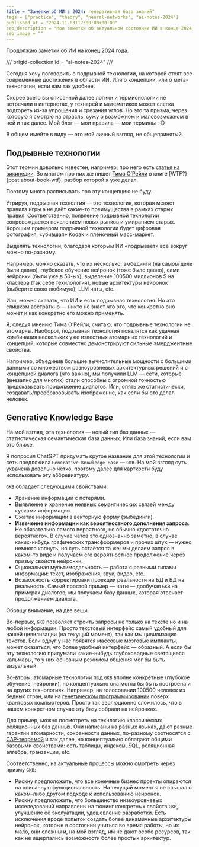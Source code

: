 ```yaml
---
title = "Заметки об ИИ в 2024: генеративная база знаний"
tags = ["practice", "theory", "neural-networks", "ai-notes-2024"]
published_at = "2024-11-03T17:00:00+00:00"
seo_description = "Мои заметки об актуальном состоянии ИИ в конце 2024, эта часть о базовой технологии ИИ."
seo_image = ""
---
```


<!-- TODO: mark current url in collection block -->
<!-- TODO: short name for articles in collections -->

Продолжаю заметки об ИИ на конец 2024 года.

/// brigid-collection
id = "ai-notes-2024"
///

Сегодня хочу поговорить о подрывной технологии, на которой стоят все современные достижения в области ИИ. Или о концепции, или о мета-технологии, если вам так удобнее.

Скорее всего вы описанной далее логики и термионологии не встречали в интернетах, у технарей и математиков может слегка подгореть из-за упрощения и срезания углов. Но это та призма, через которую я смотрю на отрасль, сужу о возможном и маловозможном в ней и так далее. Мой блог — мои правила — мои термины :-D

В общем имейте в виду — это мой личный взгляд, не общепринятый.

<!-- more -->

## Подрывные технологии

Этот термин довольно известен, например, про него есть [статья на википедии](https://ru.wikipedia.org/wiki/Подрывные_инновации). Во многом про них же пишет [Тима О’Рейли](https://ru.wikipedia.org/wiki/О’Райли,_Тим) в книге [WTF?}{post:about-book-wtf}, разбор которой я уже делал.

Поэтому много расписывать про эту концепцию не буду.

Утрируя, подрывная технолгия — это технология, которая меняет правила игры а не даёт какие-то преимущества в рамках старых правил. Соответственно, появление подрывной технологии сопровождается появлением новых рынков и умиранием старых. Хорошим примером подрывной технологии будет цифровая фотография, «убившая» Kodak и плёночный масс-маркет.

Выделять технологии, благодаря которым ИИ «подрывает» всё вокруг можно по-разному.

Например, можно сказать, что их несколько: эмбединги (на самом деле были давно), глубокое обучение нейронок (тоже было давно), сами нейронки (были уже в 50-ых), выделение 100500 миллионов $ на кластера (так себе технлология), новые архитектуры нейронок (выберите свою любимую), LLM чаты, etc.

Или, можно сказать, что ИИ и есть подрывная технология. Но это слишком абстраткно — никто не знает что это, что конкретно оно может и как конкретно его можно применять.

Я, следуя мнению Тима О’Рейли, считаю, что подрывные технологии не атомарны. Наоборот, подрывная технология появлятся как удачная комбинация нескольких уже известных атомарных технологий и концепций, которые совместно демонстрируют сильные эмерджентные свойства.

Например, объединив большие вычислительные мощности с большими данными со множеством разноуровневых архитектурных решений и с концепцией диалога (что важно), мы получили LLM — сети, которые (внезапно для многих) стали способны с огромной точностью предсказывать продолжение диалогов. Или, опять же статистически, создавать/преобразовывать изображение, как если бы это делал человек.

## Generative Knowledge Base

На мой взгляд, эта технология — новый тип баз данных — статистическая семантическая база данных. Или база знаний, если вам это ближе.

Я попросил ChatGPT придумать крутое название для этой технологии и сеть предложила `Generative Knowledge Base` — `GKB`. На мой взгляд суть ухвачена довольно чётко, поэтому далее для карткости буду использовать эту аббревиатуру.

`GKB` обладает следующими свойствами:

- Хранение информации с потерями.
- Выявление и хранение неявных семантических связей между кусками информации.
- Сжатие информации в векторную форму (эмбединги).
- **Извечение информации как вероятностного дополнения запроса**. Не обязательно самого вероятного, но обычно «достаточно вероятного». В случае чатов это однозначно заметно, в случае каких-нибудь графических трансфоормеров и прочих штук — нужно немного копнуть, но суть остаётся та же: мы делаем запрос в каком-то виде и получаем его вероятностное продолжение через призму свойств нейронки.
- Оциональная мультимодальность — работа с разными типами информации: текст, изображения, звук, видео, etc.
- Возможность корректировки проекции реальности на БД и БД на реальность. Самый простой пример — чаты — дообучая `GKB` на примерах диалогов, мы получаем базу данных, которая отвечает продолжением диалога.

<!-- TODO: исключение — полностью детерминированые нейронки (первые архитектуры), но в их случае можно говорить о том, что вероятность реализуется в момент обучения (если перетасовать обучающую выборку, сеть сойдётся в другой оптимум)-->
<!-- TODO: исключение — перенос стиля изображений/текста — надо подумать  -->

Обращу внимание, на две вещи.

Во-первых, `GKB` позволяет строить запросы не только на тексте но и на любой информации. Просто текстовый интерфейс самый удобный для нашей цивилизации (на текущий момент), так как мы цивилизация текстов. Если вдруг у нас появятся массовые мозговые импланты, может оказаться, что более удобный интерфейс — образный. А если бы эту технологию придумали какие-нибудь глубоководные светящиеся кальмары, то у них основным режимом общения мог бы быть визуальный.

Во-вторы, атомарные технологии под `GKB` вполне конкретные (глубокое обучение, нейронки), но концептуально она могла бы быть построена и на других технологиях. Например, на голосовании 100500 человек из бедных стран, или на [генетическом программировании](https://ru.wikipedia.org/wiki/Генетическое_программирование) поверх квантовых компьютеров. Просто так эволюционно сложилось, что в нашем конкретном случае эту базу собрали на нейронках.

Для пример, можно посмотреть на технлогию классических реляционных баз данных. Они написаны  на разных языках, дают разные гарантии атомарности, сохранности данных, по-разному соотносятся с [CAP-теоремой](https://ru.wikipedia.org/wiki/Теорема_CAP) и так далее, но концептуально обладают общими базовыми свойствами: есть таблицы, индексы, SQL, реляционная алгебра, транзакции, etc.

Соответственно, на актуальные процессы можно смотреть через призму `GKB`:

- Рискну предположить, что все конечные бизнес проекты опираются на описанную функциональность. На текущий момент я не слышал о каком-либо другом подходе к использованию нейронок.
- Рискну предположить, что большинство низкоуровневых исселедований направлены на тюнинг конкретных свойств `GKB`, улучшение её экслуатации, удешевление разработки. Есть исключения вроде попыток создать более динамичные архитектуры нейронок, которые в состоянии учиться во время работы, но их мало, они сложны и, на мой взгляд, им не дают особо ресурсов, так как не ищерпались возможности более простых архитектур.
